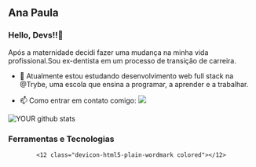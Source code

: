## Ana Paula
### Hello, Devs!!👋

  Após a maternidade decidi fazer uma mudança na minha vida profissional.Sou ex-dentista em um processo de transição de carreira.

- 🌱 Atualmente estou estudando desenvolvimento web full stack na @Trybe, uma escola que ensina a programar, a aprender e a trabalhar.

- 📫 Como entrar em contato comigo: [<img src="https://img.shields.io/badge/linkedin-%230077B5.svg?&style=for-the-badge&logo=linkedin&logoColor=white" />](https://www.linkedin.com/in/anapaulajunqueirabraga/) 


![YOUR github stats](https://github-readme-stats.vercel.app/api?username=AnaPaulaJBraga)

### Ferramentas e Tecnologias

            <12 class="devicon-html5-plain-wordmark colored"></12>
          
